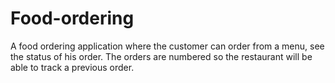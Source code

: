 # Food-ordering
A food ordering application where the customer can order from a menu, see the status of his order. The orders are numbered so the restaurant will be able to track a previous order. 
